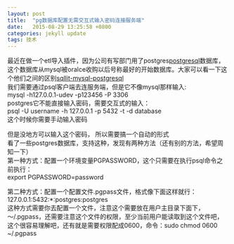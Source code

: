 ```yaml
---
layout: post
title:  "pg数据库配置无需交互式输入密码连接服务端"
date:   2015-08-29 13:25:58 +0800
categories: jekyll update
tags: 技术
---
```


最近在做一个etl导入插件，因为公司有写部门用了postgres[postgresql]数据库，这个数据库从mysql被oralce收购以后号称最好的开始数据库。大家可以看一下这个他们之间的区别[sqllit-mysql-postgresql]<br/>
我们需要通过psql客户端去连服务端，但是它不像mysql那样输入:<br/>
mysql -h127.0.0.1-udev -p123456 -P 3306 <br/>
postgres它不能直接输入密码，需要交互式的输入：<br/>
psql -U username -h 127.0.0.1 -p 5432 -t -d database<br/>
这个时候你需要手动输入密码

但是没地方可以输入这个密码， 所以需要搞一个自动的形式<br/>
看了一些postgres数据库，支持这种，发现有两种方法（还有别的方法，希望周知一下）<br/>
第一种方式：配置一个环境变量PGPASSWORD，这个只需要在执行psql命令之前执行：<br/>
export PGPASSWORD=password

第二种方式：配置一个配置文件.pgpass文件，格式像下面这样就行：<br/>
127.0.0.1:5432:*:postgres:postgres <br/>
这种方式需要你去配置一个文件，注意这个需要放在用户主目录下面下，～/.pgpass，还需要注意这个文件的权限，至少当前用户能读取到这个文件吧，这个很容易理解吧，还有就是需要权限配成0600，命令：sudo chmod 0600 ~/.pgpass

[sqllit-mysql-postgresql]: http://www.infoq.com/cn/news/2014/04/sqlite-mysql-postgresql
[postgresql]: http://www.postgres.cn/docs/9.3/

